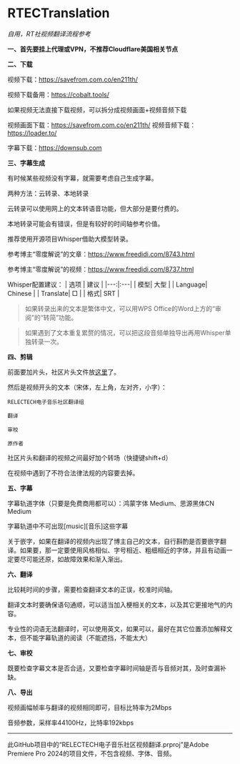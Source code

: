# RTECTranslation
_自用，RT社视频翻译流程参考_

**一、首先要挂上代理或VPN，不推荐Cloudflare美国相关节点**

**二、下载**

视频下载：https://savefrom.com.co/en211th/

视频下载备用：https://cobalt.tools/

如果视频无法直接下载视频，可以拆分成视频画面+视频音频下载

视频画面下载：https://savefrom.com.co/en211th/
视频音频下载：https://loader.to/

字幕下载：https://downsub.com

**三、字幕生成**

有时候某些视频没有字幕，就需要考虑自己生成字幕。

两种方法：云转录、本地转录

云转录可以使用网上的文本转语音功能，但大部分是要付费的。

本地转录可能会有错误，但是有较好的时间轴参考价值。

推荐使用开源项目Whisper借助大模型转录。

参考博主“零度解说”的文章：https://www.freedidi.com/8743.html

参考博主“零度解说”的视频：https://www.freedidi.com/8737.html

Whisper配置建议：
| 选项 | 建议 |
|---:|:---|
| 模型| 大型 |
| Language| Chinese |
| Translate| □ |
| 格式| SRT |

>如果转录出来的文本是繁体中文，可以用WPS Office的Word上方的“审阅”的“转简”功能。

>如果遇到了文本重复累赘的情况，可以把这段音频单独导出再用Whisper单独转录一次。

**四、剪辑**

前面要加片头，社区片头文件放[这里](https://github.com/letri1412/RTEDMIntros)了。

然后是视频开头的文本（宋体，左上角，左对齐，小字）：

```
RELECTECH电子音乐社区翻译组

翻译

审校

原作者

```

社区片头和翻译的视频之间最好加个转场（快捷键shift+d）

在视频中遇到了不符合法律法规的内容要去掉。

**五、字幕**

字幕轨道字体（只要是免费商用都可以）：鸿蒙字体 Medium、思源黑体CN Medium

字幕轨道中不可出现[music][音乐]这些字幕

关于嵌字，如果在翻译的视频内出现了博主自己的文本，自行斟酌是否要嵌字翻译。如果要，那一定要使用风格相似、字号相近、粗细相近的字体，并且有动画一定要尽可能还原，如故障效果和渐入渐出。

**六、翻译**

比较耗时间的步骤，需要检查翻译文本的正误，校准时间轴。

翻译文本时要确保语句通顺，可以适当加入梗相关的文本，以及其它更接地气的内容。

专业性的词语无法翻译时，可以使用英文，如果可以，最好在其它位置添加解释文本，但不能字幕轨道的阅读（不能遮挡，不能太大）

**七、审校**

既要检查字幕文本是否合适，又要检查字幕时间轴是否与音频对其，及时查漏补缺。

**八、导出**

视频画幅帧率与翻译的视频相同即可，目标比特率为2Mbps

音频参数，采样率44100Hz，比特率192kbps



---

此GitHub项目中的“RELECTECH电子音乐社区视频翻译.prproj”是Adobe Premiere Pro 2024的项目文件，不包含视频、字体、音频。
